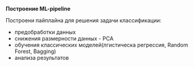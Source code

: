 **Построение ML-pipeline**   

Построени пайплайна для решения задачи классификации:   
 - предобработки данных  
 - снижения размерности данных - PCA   
 - обучения классических моделей(лгистическа регрессия, Random Forest, Bagging)
 - анализа результатов
